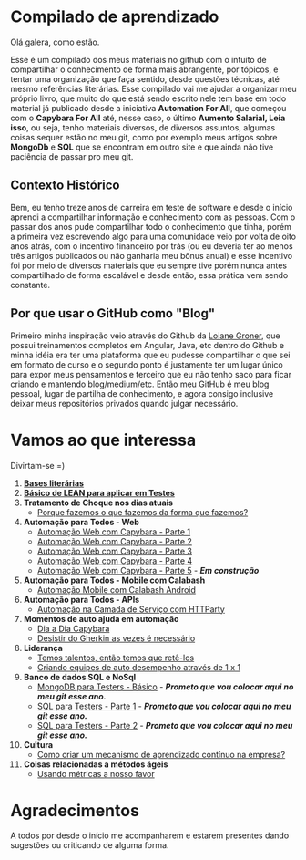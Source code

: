 # Compilado de aprendizado 

Olá galera, como estão.

Esse é um compilado dos meus materiais no github com o intuito de compartilhar o conhecimento de forma mais abrangente, por tópicos, e tentar uma organização que faça sentido, desde questões técnicas, até mesmo referências literárias. Esse compilado vai me ajudar a organizar meu próprio livro, que muito do que está sendo escrito nele tem base em todo material já publicado desde a iniciativa **Automation For All**, que começou com o **Capybara For All** até, nesse caso, o último **Aumento Salarial, Leia isso**, ou seja, tenho materiais diversos, de diversos assuntos, algumas coisas sequer estão no meu git, como por exemplo meus artigos sobre **MongoDb** e **SQL** que se encontram em outro site e que ainda não tive paciência de passar pro meu git. 

## Contexto Histórico

Bem, eu tenho treze anos de carreira em teste de software e desde o início aprendi a compartilhar informação e conhecimento com as pessoas. Com o passar dos anos pude compartilhar todo o conhecimento que tinha, porém a primeira vez escrevendo algo para uma comunidade veio por volta de oito anos atrás, com o incentivo financeiro por trás (ou eu deveria ter ao menos três artigos publicados ou não ganharia meu bônus anual) e esse incentivo foi por meio de diversos materiais que eu sempre tive porém nunca antes compartilhado de forma escalável e desde então, essa prática vem sendo constante. 

## Por que usar o GitHub como "Blog"

Primeiro minha inspiração veio através do Github da [Loiane Groner](https://github.com/loiane), que possui treinamentos completos em Angular, Java, etc dentro do Github e minha idéia era ter uma plataforma que eu pudesse compartilhar o que sei em formato de curso e o segundo ponto é justamente ter um lugar único para expor meus pensamentos e terceiro que eu não tenho saco para ficar criando e mantendo blog/medium/etc. Então meu GitHub é meu blog pessoal, lugar de partilha de conhecimento, e agora consigo inclusive deixar meus repositórios privados quando julgar necessário.

# Vamos ao que interessa

Divirtam-se =)

1. **[Bases literárias](https://github.com/thiagomarquessp/a-importancia-da-leitura)**
2. **[Básico de LEAN para aplicar em Testes](https://github.com/thiagomarquessp/lean-em-projetos-automacao)**
3. **Tratamento de Choque nos dias atuais**
    * [Porque fazemos o que fazemos da forma que fazemos?](https://github.com/thiagomarquessp/QA-e-seu-estado-transitorio)
4. **Automação para Todos - Web**
    * [Automação Web com Capybara - Parte 1](https://github.com/thiagomarquessp/capybaraforall)
    * [Automação Web com Capybara - Parte 2](https://github.com/thiagomarquessp/capybara_for_all_p2)
    * [Automação Web com Capybara - Parte 3](https://github.com/thiagomarquessp/capybara_for_all_p3)
    * [Automação Web com Capybara - Parte 4](https://github.com/thiagomarquessp/capybara_for_all_p4)
    * [Automação Web com Capybara - Parte 5](https://github.com/thiagomarquessp/capybara-for-all-p5) - ***Em construção***
5. **Automação para Todos - Mobile com Calabash**
    * [Automação Mobile com Calabash Android](https://github.com/thiagomarquessp/calabash_android_for_all)
6. **Automação para Todos - APIs**
    * [Automação na Camada de Serviço com HTTParty](https://github.com/thiagomarquessp/httpartyforall)
7. **Momentos de auto ajuda em automação**
    * [Dia a Dia Capybara](https://github.com/thiagomarquessp/dia-a-dia-capybara)
    * [Desistir do Gherkin as vezes é necessário](https://github.com/thiagomarquessp/nem-todo-dia-e-dia-de-cucumber)
8. **Liderança**
    * [Temos talentos, então temos que retê-los](https://github.com/thiagomarquessp/reter-telentos)
    * [Criando equipes de auto desempenho através de 1 x 1 ](https://github.com/thiagomarquessp/1-on-1-melhorando-qas)
9. **Banco de dados SQL e NoSql**
    * [MongoDB para Testers - Básico](http://agiletesters.com.br/topic/53/n%C3%A3o-seja-um-mongo-com-mongodb) - ***Prometo que vou colocar aqui no meu git esse ano.***
    * [SQL para Testers - Parte 1](http://agiletesters.com.br/topic/18/como-se-tornar-um-bom-tester-t%C3%A9cnico-sql-b%C3%A1sico) - ***Prometo que vou colocar aqui no meu git esse ano.***
    * [SQL para Testers - Parte 2](http://agiletesters.com.br/topic/18/como-se-tornar-um-bom-tester-t%C3%A9cnico-sql-b%C3%A1sico) - ***Prometo que vou colocar aqui no meu git esse ano.***
10. **Cultura**
    * [Como criar um mecanismo de aprendizado contínuo na empresa?](https://github.com/thiagomarquessp/cultura-do-aprendizado)
11. **Coisas relacionadas a métodos ágeis**
    * [Usando métricas a nosso favor](https://github.com/thiagomarquessp/aumento-salarial-leia-isso)

# Agradecimentos

A todos por desde o início me acompanharem e estarem presentes dando sugestões ou criticando de alguma forma.
